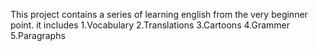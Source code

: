 This project contains a series of learning english from the very beginner point.
it includes 
1.Vocabulary
2.Translations
3.Cartoons
4.Grammer
5.Paragraphs